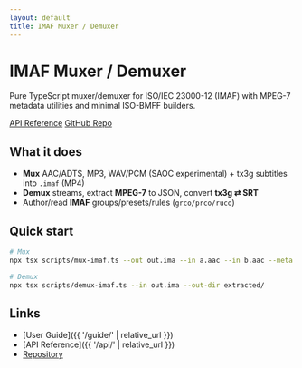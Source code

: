 ```yaml
---
layout: default
title: IMAF Muxer / Demuxer
---
```


# IMAF Muxer / Demuxer

Pure TypeScript muxer/demuxer for ISO/IEC 23000-12 (IMAF) with MPEG-7 metadata utilities and minimal ISO-BMFF builders.

<p>
  <a href="https://blockchainadvisors.github.io/imaf-muxer/api/" class="btn btn-primary">API Reference</a>
  <a href="https://github.com/blockchainadvisors/imaf-muxer" class="btn">GitHub Repo</a>
</p>

## What it does
- **Mux** AAC/ADTS, MP3, WAV/PCM (SAOC experimental) + tx3g subtitles into `.imaf` (MP4)
- **Demux** streams, extract **MPEG-7** to JSON, convert **tx3g ⇄ SRT**
- Author/read **IMAF** groups/presets/rules (`grco/prco/ruco`)

## Quick start
```bash
# Mux
npx tsx scripts/mux-imaf.ts --out out.ima --in a.aac --in b.aac --meta meta/song.json

# Demux
npx tsx scripts/demux-imaf.ts --in out.ima --out-dir extracted/
````

## Links
- [User Guide]({{ '/guide/' | relative_url }})
- [API Reference]({{ '/api/' | relative_url }})
- [Repository](https://github.com/blockchainadvisors/imaf-muxer)
